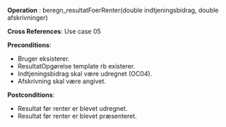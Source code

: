 **Operation** : beregn_resultatFoerRenter(double indtjeningsbidrag, double afskrivninger)

**Cross References**: Use case 05

**Preconditions**:

- Bruger eksisterer.
- ResultatOpgørelse template rb existerer.
- Indtjeningsbidrag skal være udregnet (OC04).
- Afskrivning skal være angivet.

**Postconditions**:

- Resultat før renter er blevet udregnet.
- Resultat før renter er blevet præsenteret.
